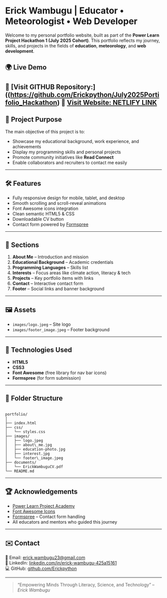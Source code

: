 # Erick Wambugu | Educator • Meteorologist • Web Developer

Welcome to my personal portfolio website, built as part of the **Power Learn Project Hackathon 1 (July 2025 Cohort)**. This portfolio reflects my journey, skills, and projects in the fields of **education**, **meteorology**, and **web development**.

## 🌍 Live Demo

🔗 [Visit GITHUB Repository:]((https://github.com/Erickpython/July2025Portifolio_Hackathon)
🔗 [Visit Website: NETLIFY LINK](https://erickwambugu.netlify.app/)
---

## 📌 Project Purpose

The main objective of this project is to:
- Showcase my educational background, work experience, and achievements
- Display my programming skills and personal projects
- Promote community initiatives like **Read Connect**
- Enable collaborators and recruiters to contact me easily

---

## 🛠️ Features

- Fully responsive design for mobile, tablet, and desktop
- Smooth scrolling and scroll-reveal animations
- Font Awesome icons integration
- Clean semantic HTML5 & CSS
- Downloadable CV button
- Contact form powered by [Formspree](https://formspree.io/)

---

## 🧠 Sections

1. **About Me** – Introduction and mission
2. **Educational Background** – Academic credentials
3. **Programming Languages** – Skills list
4. **Interests** – Focus areas like climate action, literacy & tech
5. **Projects** – Key portfolio items with links
6. **Contact** – Interactive contact form
7. **Footer** – Social links and banner background

---

## 🖼️ Assets

- `images/logo.jpeg` – Site logo
- `images/footer_image.jpeg` – Footer background

---

## 🧰 Technologies Used

- **HTML5**
- **CSS3**
- **Font Awesome** (free library for nav bar icons)
- **Formspree** (for form submission)

---

## 📂 Folder Structure

```

portfolio/
│
├── index.html
├── css/
│   └── styles.css
├── images/
│   ├── logo.jpeg
│   ├── about\_me.jpg
│   ├── education-photo.jpg
│   ├── interest.jpg
│   └── footer\_image.jpeg
├── documents/
│   └── ErickWambuguCV.pdf
└── README.md

```

---

## 🏆 Acknowledgements

- [Power Learn Project Academy](https://www.plpacademy.africa/)
- [Font Awesome Icons](https://fontawesome.com/)
- [Formspree](https://formspree.io/) – Contact form handling
- All educators and mentors who guided this journey

---

## ✉️ Contact

📧 Email: [erick.wambugu23@gmail.com](mailto:erick.wambugu23@gmail.com)  
🔗 LinkedIn: [linkedin.com/in/erick-wambugu-425a15161](https://linkedin.com/in/erick-wambugu-425a15161)  
💻 GitHub: [github.com/Erickpython](https://github.com/Erickpython)

---

> “Empowering Minds Through Literacy, Science, and Technology” – *Erick Wambugu*
```
